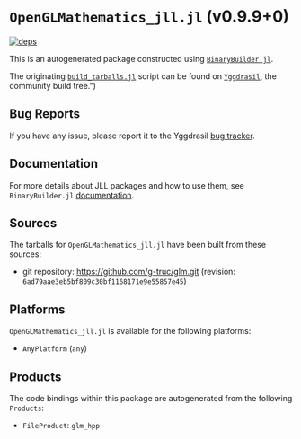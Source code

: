 # `OpenGLMathematics_jll.jl` (v0.9.9+0)

[![deps](https://juliahub.com/docs/OpenGLMathematics_jll/deps.svg)](https://juliahub.com/ui/Packages/OpenGLMathematics_jll/js3N1?page=2)

This is an autogenerated package constructed using [`BinaryBuilder.jl`](https://github.com/JuliaPackaging/BinaryBuilder.jl).

The originating [`build_tarballs.jl`](https://github.com/JuliaPackaging/Yggdrasil/blob/f938ae8ebb96152586c7ea7a7aed15abbfd8d171/O/OpenGLMathematics/build_tarballs.jl) script can be found on [`Yggdrasil`](https://github.com/JuliaPackaging/Yggdrasil/), the community build tree.")

## Bug Reports

If you have any issue, please report it to the Yggdrasil [bug tracker](https://github.com/JuliaPackaging/Yggdrasil/issues).

## Documentation

For more details about JLL packages and how to use them, see `BinaryBuilder.jl` [documentation](https://docs.binarybuilder.org/stable/jll/).

## Sources

The tarballs for `OpenGLMathematics_jll.jl` have been built from these sources:

* git repository: https://github.com/g-truc/glm.git (revision: `6ad79aae3eb5bf809c30bf1168171e9e55857e45`)

## Platforms

`OpenGLMathematics_jll.jl` is available for the following platforms:

* `AnyPlatform` (`any`)

## Products

The code bindings within this package are autogenerated from the following `Products`:

* `FileProduct`: `glm_hpp`

